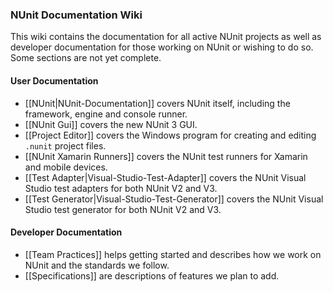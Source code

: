 ### NUnit Documentation Wiki
This wiki contains the documentation for all active NUnit projects as well as developer documentation for those working on NUnit or wishing to do so. Some sections are not yet complete.

#### User Documentation
 * [[NUnit|NUnit-Documentation]] covers NUnit itself, including the framework, engine and console runner.
 * [[NUnit Gui]] covers the new NUnit 3 GUI.
 * [[Project Editor]] covers the Windows program for creating and editing `.nunit` project files.
 * [[NUnit Xamarin Runners]] covers the NUnit test runners for Xamarin and mobile devices.
 * [[Test Adapter|Visual-Studio-Test-Adapter]] covers the NUnit Visual Studio test adapters for both NUnit V2 and V3.
 * [[Test Generator|Visual-Studio-Test-Generator]] covers the NUnit Visual Studio test generator for both NUnit V2 and V3.

#### Developer Documentation
 * [[Team Practices]] helps getting started and describes how we work on NUnit and the standards we follow.
 * [[Specifications]] are descriptions of features we plan to add.
